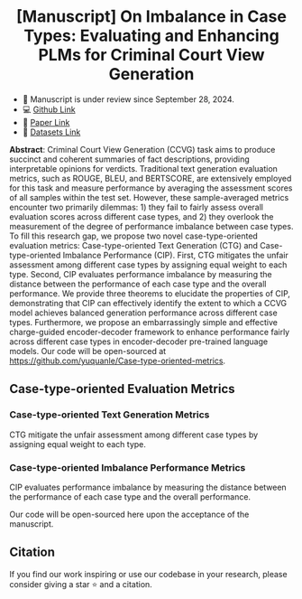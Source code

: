 <h1 align="center">[Manuscript] On Imbalance in Case Types: Evaluating and Enhancing PLMs for Criminal Court View Generation</h1>

* 🎈 Manuscript is under review since September 28, 2024.
* 💻 [Github Link](https://github.com/yuquanle/Case-type-oriented-metrics)
* 📖 [Paper Link](...)
* 📁 [Datasets Link](https://github.com/bigdata-ustc/C3VG)

**Abstract**: Criminal Court View Generation (CCVG) task aims to produce succinct and coherent summaries of fact descriptions, providing interpretable opinions for verdicts. Traditional text generation evaluation metrics, such as ROUGE, BLEU, and BERTSCORE, are extensively employed for this task and measure performance by averaging the assessment scores of all samples within the test set. However, these sample-averaged metrics encounter two primarily dilemmas: 1) they fail to fairly assess overall evaluation scores across different case types, and 2) they overlook the measurement of the degree of performance imbalance between case types. To fill this research gap, we propose two novel case-type-oriented evaluation metrics: Case-type-oriented Text Generation (CTG) and Case-type-oriented Imbalance Performance (CIP). First, CTG mitigates the unfair assessment among different case types by assigning equal weight to each type. Second, CIP evaluates performance imbalance by measuring the distance between the performance of each case type and the overall performance. We provide three theorems to elucidate the properties of CIP, demonstrating that CIP can effectively identify the extent to which a CCVG model achieves balanced generation performance across different case types. Furthermore, we propose an embarrassingly simple and effective charge-guided encoder-decoder framework to enhance performance fairly across different case types in encoder-decoder pre-trained language models. Our code will be open-sourced at https://github.com/yuquanle/Case-type-oriented-metrics.


## Case-type-oriented Evaluation Metrics

### Case-type-oriented Text Generation Metrics
CTG mitigate the unfair assessment among different case types by assigning equal weight to each type.


### Case-type-oriented Imbalance Performance Metrics
CIP evaluates performance imbalance by measuring the distance between the performance of each case type and the overall performance.


Our code will be open-sourced here upon the acceptance of the manuscript.

## Citation
If you find our work inspiring or use our codebase in your research, please consider giving a star ⭐ and a citation.
